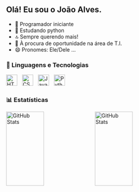 ## Olá! Eu sou o João Alves. 

- 🌟 Programador iniciante
- 🌱 Estudando python
- 🔝 Sempre querendo mais!
- 👯 À procura de oportunidade na área de T.I.
- 😄 Pronomes: Ele/Dele ...


    
### 🤖 Linguagens e Tecnologias


<img 
    align="left" 
    alt="HTML"
    title="HTML" 
    width="30px" 
    style="padding-right: 10px;" 
    src="https://cdn.jsdelivr.net/gh/devicons/devicon@latest/icons/html5/html5-original.svg" 
/>
<img 
    align="left" 
    alt="CSS" 
    title="CSS"
    width="30px" 
    style="padding-right: 10px;" 
    src="https://cdn.jsdelivr.net/gh/devicons/devicon@latest/icons/css3/css3-original.svg" 
/>
<img 
    align="left" 
    alt="JavaScript" 
    title="JavaScript"
    width="30px" 
    style="padding-right: 10px;" 
    src="https://cdn.jsdelivr.net/gh/devicons/devicon@latest/icons/javascript/javascript-original.svg" 
    />
    <img 
    align="left" 
    alt="Python" 
    title="Python"
    width="30px" 
    style="padding-right: 10px;" 
    src="https://cdn.jsdelivr.net/gh/devicons/devicon@latest/icons/python/python-original.svg" 
/>
<br>
<br>

### 📊 Estatísticas

<p>
<img 
    align="left" 
    alt="GitHub Stats" 
    height="200" 
    width="45%"
    style="padding-right: 10px;" 
    src="https://github-readme-stats.vercel.app/api?username=J-AlvesDev&show_icons=true&theme=dracula&layout=compact&include_all_commits=true&locale=pt-br" 
  />

<img 
      align="left" 
      alt="GitHub Stats" 
      height="200"
      width="45%"
      src="https://github-readme-stats.vercel.app/api/top-langs/?username=J-AlvesDev&theme=dracula&layout=compact&custom_title=Tecnologias&langs_count=6&show_icons=true&locale=pt-br" 
  />

</p>

